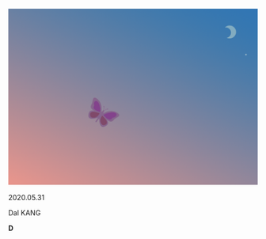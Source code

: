 ![image-20200531002644639](butterfly.assets/image-20200531002644639.png)

2020.05.31

Dal KANG

**D**
